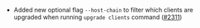 *   Added new optional flag `--host-chain` to filter which clients are upgraded when
    running `upgrade clients` command
    ([#2311](https://github.com/informalsystems/ibc-rs/issues/2311))
